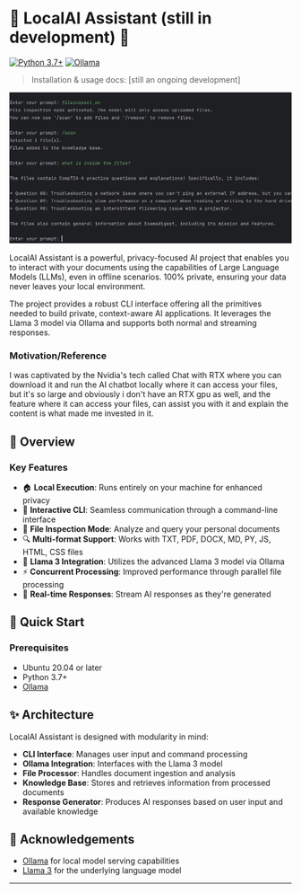 # 🤖 LocalAI Assistant (still in development) 🧠

[![Python 3.7+](https://img.shields.io/badge/python-3.7+-blue.svg)](https://www.python.org/downloads/release/python-370/)
[![Ollama ](https://img.shields.io/badge/ollama-0.2.7-blue.svg)](https://github.com/ollama/ollama/releases/tag/v0.2.7)

> Installation & usage docs: [still an ongoing development]

![CLI Screenshot](CLI.png)

LocalAI Assistant is a powerful, privacy-focused AI project that enables you to interact with your documents using the capabilities of Large Language Models (LLMs), even in offline scenarios. 100% private, ensuring your data never leaves your local environment.

The project provides a robust CLI interface offering all the primitives needed to build private, context-aware AI applications. It leverages the Llama 3 model via Ollama and supports both normal and streaming responses.

### Motivation/Reference

I was captivated by the Nvidia's tech called Chat with RTX where you can download it and run the AI chatbot locally where it can access your files, but it's so large and obviously i don't have an RTX gpu as well, and the feature where it can access your files, can assist you with it and explain the content is what made me invested in it. 

## 🎥 Overview

### Key Features

- 🏠 **Local Execution**: Runs entirely on your machine for enhanced privacy
- 💬 **Interactive CLI**: Seamless communication through a command-line interface
- 📁 **File Inspection Mode**: Analyze and query your personal documents
- 🔍 **Multi-format Support**: Works with TXT, PDF, DOCX, MD, PY, JS, HTML, CSS files
- 🧠 **Llama 3 Integration**: Utilizes the advanced Llama 3 model via Ollama
- ⚡ **Concurrent Processing**: Improved performance through parallel file processing
- 🔄 **Real-time Responses**: Stream AI responses as they're generated

## 🚀 Quick Start

### Prerequisites

- Ubuntu 20.04 or later
- Python 3.7+
- [Ollama](https://ollama.ai)

## ✨ Architecture

LocalAI Assistant is designed with modularity in mind:

- **CLI Interface**: Manages user input and command processing
- **Ollama Integration**: Interfaces with the Llama 3 model
- **File Processor**: Handles document ingestion and analysis
- **Knowledge Base**: Stores and retrieves information from processed documents
- **Response Generator**: Produces AI responses based on user input and available knowledge


## 🙏 Acknowledgements

- [Ollama](https://github.com/ollama/ollama) for local model serving capabilities
- [Llama 3](https://llama.meta.com/llama3/) for the underlying language model

---


